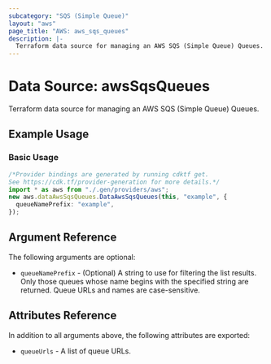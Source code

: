```yaml
---
subcategory: "SQS (Simple Queue)"
layout: "aws"
page_title: "AWS: aws_sqs_queues"
description: |-
  Terraform data source for managing an AWS SQS (Simple Queue) Queues.
---
```


# Data Source: awsSqsQueues

Terraform data source for managing an AWS SQS (Simple Queue) Queues.

## Example Usage

### Basic Usage

```typescript
/*Provider bindings are generated by running cdktf get.
See https://cdk.tf/provider-generation for more details.*/
import * as aws from "./.gen/providers/aws";
new aws.dataAwsSqsQueues.DataAwsSqsQueues(this, "example", {
  queueNamePrefix: "example",
});

```

## Argument Reference

The following arguments are optional:

* `queueNamePrefix` - (Optional) A string to use for filtering the list results. Only those queues whose name begins with the specified string are returned. Queue URLs and names are case-sensitive.

## Attributes Reference

In addition to all arguments above, the following attributes are exported:

* `queueUrls` - A list of queue URLs.
